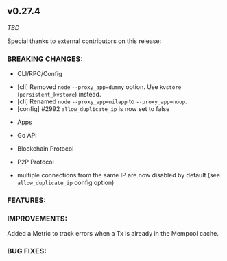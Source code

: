 ## v0.27.4

*TBD*

Special thanks to external contributors on this release:

### BREAKING CHANGES:

* CLI/RPC/Config
- [cli] Removed `node` `--proxy_app=dummy` option. Use `kvstore` (`persistent_kvstore`) instead.
- [cli] Renamed `node` `--proxy_app=nilapp` to `--proxy_app=noop`.
- [config] \#2992 `allow_duplicate_ip` is now set to false

* Apps

* Go API

* Blockchain Protocol

* P2P Protocol
- multiple connections from the same IP are now disabled by default (see `allow_duplicate_ip` config option)

### FEATURES:

### IMPROVEMENTS:

Added a Metric to track errors when a Tx is already in the Mempool cache.

### BUG FIXES:

